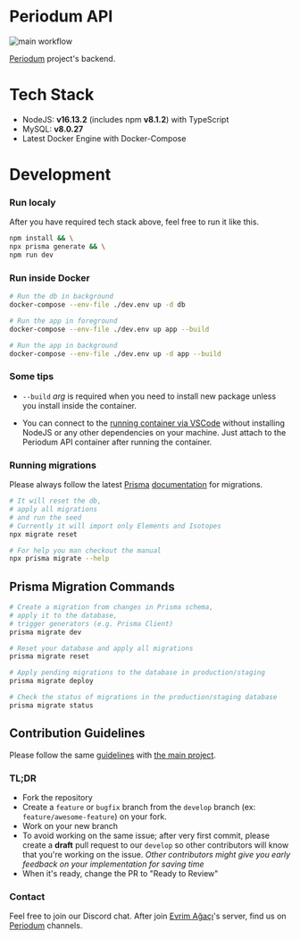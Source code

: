 # Periodum API

![main workflow](https://github.com/evrimagaci/periodum-api/actions/workflows/main.yml/badge.svg)

[Periodum](https://github.com/evrimagaci/periodum) project's backend.

# Tech Stack

- NodeJS: **v16.13.2** (includes npm **v8.1.2**) with TypeScript
- MySQL: **v8.0.27**
- Latest Docker Engine with Docker-Compose

# Development

### Run localy

After you have required tech stack above, feel free to run it like this.

```bash
npm install && \
npx prisma generate && \
npm run dev
```

### Run inside Docker

```bash
# Run the db in background
docker-compose --env-file ./dev.env up -d db

# Run the app in foreground
docker-compose --env-file ./dev.env up app --build

# Run the app in background
docker-compose --env-file ./dev.env up -d app --build
```

### Some tips

- `--build` _arg_ is required when you need to install new package unless you install inside the container.

- You can connect to the [running container via VSCode](https://code.visualstudio.com/docs/remote/containers) without installing NodeJS or any other dependencies on your machine. Just attach to the Periodum API container after running the container.

### Running migrations

Please always follow the latest [Prisma](https://prisma.io) [documentation](https://www.prisma.io/docs/) for migrations.

```bash
# It will reset the db,
# apply all migrations
# and run the seed
# Currently it will import only Elements and Isotopes
npx migrate reset

# For help you man checkout the manual
npx prisma migrate --help
```

## Prisma Migration Commands

```bash
# Create a migration from changes in Prisma schema,
# apply it to the database,
# trigger generators (e.g. Prisma Client)
prisma migrate dev

# Reset your database and apply all migrations
prisma migrate reset

# Apply pending migrations to the database in production/staging
prisma migrate deploy

# Check the status of migrations in the production/staging database
prisma migrate status
```

## Contribution Guidelines

Please follow the same [guidelines](https://github.com/evrimagaci/periodum/blob/main/CONTRIBUTING.md) with [the main project](https://github.com/evrimagaci/periodum/).

### TL;DR

- Fork the repository
- Create a `feature` or `bugfix` branch from the `develop` branch (ex: `feature/awesome-feature`) on your fork.
- Work on your new branch
- To avoid working on the same issue; after very first commit, please create a **draft** pull request to our `develop` so other contributors will know that you're working on the issue. _Other contributors might give you early feedback on your implementation for saving time_
- When it's ready, change the PR to "Ready to Review"

### Contact
Feel free to join our Discord chat. After join [Evrim Ağaçı](https://discord.com/invite/evrimagaci)'s server, find us on [Periodum](https://discord.com/channels/490265973178499102/963708301051330630) channels. 
